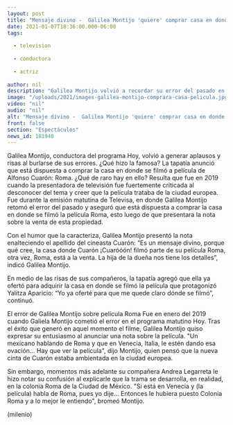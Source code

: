 ```yaml
---
layout: post
title: "Mensaje divino -  Galilea Montijo 'quiere' comprar casa en donde se filmó 'Roma' tras polémica"
date: 2021-01-07T18:36:00.000-06:00
tags:
  
  - television
  
  - conductora
  
  - actriz
  
author: nil
description: "Galilea Montijo volvió a recordar su error del pasado en el programa Hoy; aseguró que ya ofertó para comprar la casa en donde se filmó la película Roma. "
image: "/uploads/2021/images-galilea-montijo-comprara-casa-pelicula.jpg"
video: "nil"
audio: "nil"
alt: "Mensaje divino -  Galilea Montijo 'quiere' comprar casa en donde se filmó 'Roma' tras polémica"
front: false
section: "Espectáculos"
news_id: 181940
---
```


Galilea Montijo, conductora del programa Hoy, volvió a generar aplausos y risas al burlarse de sus errores. ¿Qué hizo la famosa? La tapatía anunció que está dispuesta a comprar la casa en donde se filmó a película de Alfonso Cuarón: Roma. ¿Qué de raro hay en ello? Resulta que fue en 2019 cuando la presentadora de televisión fue fuertemente criticada al desconocer del tema y creer que la película trataba de la ciudad europea. Fue durante la emisión matutina de Televisa, en donde Galilea Montijo retomó el error del pasado y aseguró que está dispuesta a comprar la casa en donde se filmó la película Roma, esto luego de que presentara la nota sobre la venta de esta propiedad. 

Con el humor que la caracteriza, Galilea Montijo presentó la nota enalteciendo el apellido del cineasta Cuarón: “Es un mensaje divino, porque qué cree, la casa donde Cuarón ¡Cuaróóón! filmó parte de su película Roma, otra vez, Roma, está a la venta. La hija de la dueña nos tiene los detalles”, indicó Galilea Montijo. 

En medio de las risas de sus compañeros, la tapatía agregó que ella ya ofertó para adquirir la casa en donde se filmó la película que protagonizó Yalitza Aparicio: “Yo ya oferté para que me quede claro dónde se filmó”, continuó. 

El error de Galilea Montijo sobre película Roma Fue en enero del 2019 cuando Galiela Montijo cometió el error en el programa matutino Hoy. Tras el éxito que generó en aquel momento el filme, Galilea Montijo quiso expresar su entusiasmo al anunciar una nota sobre la película. "Un mexicano hablando de Roma y que en Venecia, Italia, le estén dando esa ovación... Hay que ver la película", dijo Montijo, quien pensó que la nueva cinta de Cuarón estaba ambientada en la ciudad europea. 

Sin embargo, momentos más adelante su compañera Andrea Legarreta le hizo notar su confusión al explicarle que la trama se desarrolla, en realidad, en la colonia Roma de la Ciudad de México. "Si está en Venecia y (la película) habla de Roma, pues yo dije... Entonces le hubiera puesto Colonia Roma y a lo mejor le entiendo", bromeó Montijo. 

(milenio)